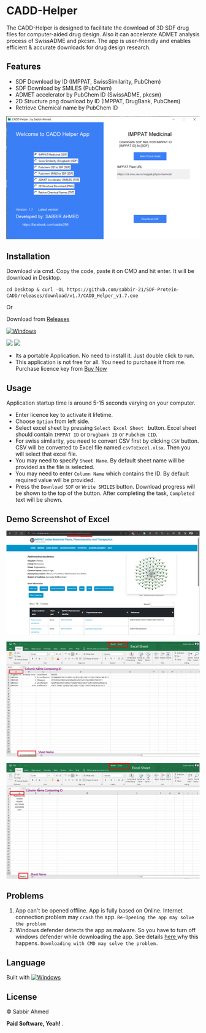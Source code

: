 # CADD-Helper
The CADD-Helper is designed to facilitate the download of 3D SDF drug files for computer-aided drug design. Also it can accelerate ADMET analysis process of SwissADME and pkcsm. The app is user-friendly and enables efficient & accurate downloads for drug design research.

## Features

- SDF Download by ID (IMPPAT, SwissSimilarity, PubChem)
- SDF Download by SMILES (PubChem)
- ADMET accelerator by PubChem ID (SwissADME, pkcsm)
- 2D Structure png download by ID (IMPPAT, DrugBank, PubChem)
- Retrieve Chemical name by PubChem ID

![main_v1.7](v1.7.png)

## Installation
Download via cmd. Copy the code, paste it on CMD and hit enter. It will be download in Desktop.

```
cd Desktop & curl -OL https://github.com/sabbir-21/SDF-Protein-CADD/releases/download/v1.7/CADD_Helper_v1.7.exe
```
Or

Download from [Releases](https://github.com/sabbir-21/SDF-Protein-CADD/releases/latest)

[![Windows](https://img.shields.io/badge/-Windows_x64-blue.svg?style=for-the-badge&logo=windows)](https://github.com/sabbir-21/SDF-Protein-CADD/releases/latest)

[![](https://img.shields.io/github/v/release/sabbir-21/SDF-Protein-CADD?style=for-the-badge)](https://github.com/sabbir-21/SDF-Protein-CADD/releases) [![](https://img.shields.io/github/downloads/sabbir-21/SDF-Protein-CADD/total?style=for-the-badge)](https://github.com/sabbir-21/SDF-Protein-CADD/releases) 

- Its a portable Application. No need to install it. Just double click to run.
- This application is not free for all. You need to purchase it from me. Purchase licence key from [Buy Now](https://sabbir-21.github.io/portfolio/buy.html)


## Usage
Application startup time is around 5-15 seconds varying on your computer.
- Enter licence key to activate it lifetime.
- Choose `Option` from left side.
- Select excel sheet by pressing `Select Excel Sheet ` button. Excel sheet should contain `IMPPAT ID` or `Drugbank ID` or `Pubchem CID`.
- For swiss similarity, you need to convert CSV first by clicking `CSV` button. CSV will be converted to Excel file named `csvToExcel.xlsx`. Then you will select that excel file.
- You may need to specify `Sheet Name`. By default sheet name will be provided as the file is selected.
- You may need to enter `Column Name` which contains the ID. By default required value will be provided.
- Press the `Download SDF` or `Write SMILES` button. Download progress will be shown to the top of the button. After completing the task, `Completed` text will be shown.

## Demo Screenshot of Excel

![ss_imppat](ss_imppat.png)

![ss_swiss](ss_swiss.png)

![ss_pubchem](ss_pubchem.png)

## Problems

1. App can't be opened offline. App is fully based on Online. Internet connection problem may `crash` the app. `Re-Opening the app may solve the problem`
2. Windows defender detects the app as malware. So you have to turn off windows defender while downloading the app. See details [here ](https://stackoverflow.com/questions/43777106/program-made-with-pyinstaller-now-seen-as-a-trojan-horse-by-avg) why this happens.
`Downloading with CMD may solve the problem.`

## Language
Built with  [![Windows](https://www.python.org/static/favicon.ico)](https://www.python.org/)

## License
© Sabbir Ahmed

**Paid Software, Yeah!**
.